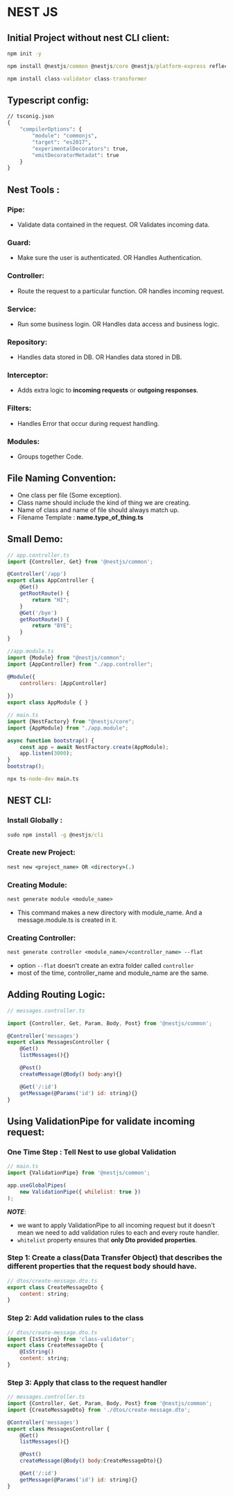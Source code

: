 # NEST JS

## Initial Project without nest CLI client:

```cmd
npm init -y
```

```cmd
npm install @nestjs/common @nestjs/core @nestjs/platform-express reflect-metadata typescript 
```

```cmd
npm install class-validator class-transformer
```
## Typescript config:
```cmd
// tsconig.json
{
	"compilerOptions": {
		"module": "commonjs",
		"target": "es2017",
		"experimentalDecorators": true,
		"emitDecoratorMetadat": true
	}
}
```

## Nest Tools : 

### Pipe: 
- Validate data contained in the request. OR Validates incoming data.

### Guard: 
- Make sure the user is authenticated. OR Handles Authentication.

### Controller: 
- Route the request to a particular function. OR handles incoming request.

### Service:
- Run some business login. OR Handles data access and business logic.

### Repository: 
- Handles data stored in DB. OR Handles data stored in DB.

### Interceptor: 
- Adds extra logic to **incoming requests** or **outgoing responses**.

### Filters:
- Handles Error that occur during request handling.

### Modules:
- Groups together Code.

## File Naming Convention:
- One class per file (Some exception).
- Class name should include the kind of thing we are creating.
- Name of class and name of file should always match up.
- Filename Template : **name.type_of_thing.ts**

## Small Demo:

```javascript
// app.controller.ts
import {Controller, Get} from '@nestjs/common';

@Controller('/app')
export class AppController {
	@Get()
	getRootRoute() {
		return "HI";
	}
	@Get('/bye')
	getRootRoute() {
		return "BYE";
	}
}
```

```javascript
//app.module.ts
import {Module} from "@nestjs/common";
import {AppController} from "./app.controller";

@Module({
	controllers: [AppController]
	
})
export class AppModule { }
```

```javascript
// main.ts
import {NestFactory} from "@nestjs/core";
import {AppModule} from "./app.module";

async function bootstrap() {
	const app = await NestFactory.create(AppModule);
	app.listen(3000);
}
bootstrap();
```

```cmd
npx ts-node-dev main.ts
```

## NEST CLI:

### Install Globally : 
```cmd
sudo npm install -g @nestjs/cli
```

### Create new Project:
```cmd
nest new <project_name> OR <directory>(.)
```

### Creating Module:
```cmd
nest generate module <module_name>
```
- This command makes a new directory with module_name. And a message.module.ts is created in it.

### Creating Controller:
```cmd
nest generate controller <module_name>/<controller_name> --flat
```
- option `--flat` doesn't create an extra folder called `controller`
- most of the time, controller_name and module_name are the same.

## Adding Routing Logic:

```javascript
// messages.controller.ts

import {Controller, Get, Param, Body, Post} from '@nestjs/common';

@Controller('messages')
export class MessagesController {
	@Get()
	listMessages(){}

	@Post()
	createMessage(@Body() body:any){}

	@Get('/:id')
	getMessage(@Params('id') id: string){}
}
```

## Using ValidationPipe for validate incoming request: 
### One Time Step : Tell Nest to use global Validation
```javascript
// main.ts
import {ValidationPipe} from '@nestjs/common';

app.useGlobalPipes(
	new ValidationPipe({ whilelist: true })
);
```

***NOTE***:  
- we want to apply ValidationPipe to all incoming request but it doesn't mean we need to add validation rules to each and every route handler.
- `whitelist` property ensures that **only Dto provided properties**.

### Step 1: Create a class(Data Transfer Object) that describes the different properties that the request body should have. 

```javascript
// dtos/create-message.dto.ts
export class CreateMessageDto {
	content: string;
}
```

### Step 2: Add validation rules to the class

```javascript
// dtos/create-message.dto.ts
import {IsString} from 'class-validator';
export class CreateMessageDto {
	@IsString()
	content: string;
}
```

### Step 3: Apply that class to the request handler

```javascript
// messages.controller.ts
import {Controller, Get, Param, Body, Post} from '@nestjs/common';
import {CreateMessageDto} from './dtos/create-message.dto';

@Controller('messages')
export class MessagesController {
	@Get()
	listMessages(){}

	@Post()
	createMessage(@Body() body:CreateMessageDto){}

	@Get('/:id')
	getMessage(@Params('id') id: string){}
}
```
